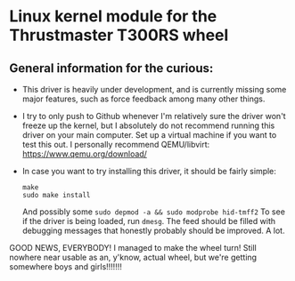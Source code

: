 # Linux kernel module for the Thrustmaster T300RS wheel

## General information for the curious:
* This driver is heavily under development, and is currently missing some major features, such as force feedback among many other things.

* I try to only push to Github whenever I'm relatively sure the driver won't freeze up the kernel, but I absolutely do not recommend running this driver on your main computer. Set up a virtual machine if you want to test this out. I personally recommend QEMU/libvirt: https://www.qemu.org/download/

* In case you want to try installing this driver, it should be fairly simple:
  ```
  make
  sudo make install 
  ```
  And possibly some ```sudo depmod -a && sudo modprobe hid-tmff2```
  To see if the driver is being loaded, run ```dmesg```. The feed should be filled with debugging messages that honestly probably should be improved. A lot.

GOOD NEWS, EVERYBODY!
I managed to make the wheel turn! Still nowhere near usable as an, y'know, actual wheel, but we're getting somewhere boys and girls!!!!!!!
